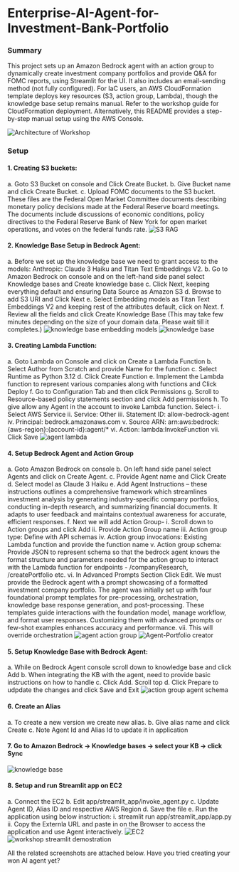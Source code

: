 # Enterprise-AI-Agent-for-Investment-Bank-Portfolio

### Summary
This project sets up an Amazon Bedrock agent with an action group to dynamically create investment company portfolios and provide Q&A for FOMC reports, using Streamlit for the UI. It also includes an email-sending method (not fully configured).
For IaC users, an AWS CloudFormation template deploys key resources (S3, action group, Lambda), though the knowledge base setup remains manual. Refer to the workshop guide for CloudFormation deployment.
Alternatively, this README provides a step-by-step manual setup using the AWS Console.

![Architecture of Workshop](https://github.com/user-attachments/assets/f2a5a082-eb23-4ce9-bace-39bb751e8caa)

### Setup 
#### 1.	Creating S3 buckets: 
  a.	Goto S3 Bucket on console and Click Create Bucket.
  b.	Give Bucket name and click Create Bucket.
  c.	Upload FOMC documents to the S3 bucket. These files are the Federal Open Market Committee documents describing monetary policy decisions made at the Federal Reserve board meetings. The documents include 
   discussions of economic conditions, policy directives to the Federal Reserve Bank of New York for open market operations, and votes on the federal funds rate.
![S3 RAG](https://github.com/user-attachments/assets/0c28d435-f3c3-4f28-90a8-a39c7c634773)

#### 2.	Knowledge Base Setup in Bedrock Agent: 
a.	Before we set up the knowledge base we need to grant access to the models: Anthropic: Claude 3 Haiku and Titan Text Embeddings V2. 
b.	Go to Amazon Bedrock on console and on the left-hand side panel select Knowledge bases and Create knowledge base 
c.	Click Next, keeping everything default and ensuring Data Source as Amazon S3
d.	Browse to add S3 URI and Click Next
e.	Select Embedding models as Titan Text Embeddings V2 and keeping rest of the attributes default, click on Next.
f.	Review all the fields and click Create Knowledge Base (This may take few minutes depending on the size of your domain data. Please wait till it completes.)
![knowledge base embedding models](https://github.com/user-attachments/assets/db6c3a50-9118-4fc9-82cf-d7cf0b619441)
![knowledge base](https://github.com/user-attachments/assets/36670a72-9112-4f51-bca3-031e0cb4c58c)

#### 3.	Creating Lambda Function:
a.	Goto Lambda on Console and click on Create a Lambda Function
b.	Select Author from Scratch and provide Name for the function
c.	Select Runtime as Python 3.12
d.	Click Create Function
e.	Implement the Lambda function to represent various companies along with functions and Click Deploy
f.	Go to Configuration Tab and then click Permissions 
g.	Scroll to Resource-based policy statements section and click Add permissions
h.	To give allow any Agent in the account to invoke Lambda function. Select-
    i.	 Select AWS Service
    ii.	 Service: Other
    iii. Statement ID: allow-bedrock-agent
    iv.	 Principal: bedrock.amazonaws.com
    v.	 Source ARN: arn:aws:bedrock:{aws-region}:{account-id}:agent/*
    vi.	 Action: lambda:InvokeFunction
    vii. Click Save
![agent lambda](https://github.com/user-attachments/assets/9e16ce35-1faa-45e9-bbf1-f364217c5043)

#### 4.	Setup Bedrock Agent and Action Group
a.	Goto Amazon Bedrock on console
b.	On left hand side panel select Agents and click on Create Agent.
c.	Provide Agent name and Click Create
d.	Select model as Claude 3 Haiku
e.	Add Agent Instructions – these instructions outlines a comprehensive framework which streamlines investment analysis by generating industry-specific company portfolios, conducting in-depth research, and 
    summarizing financial documents. It adapts to user feedback and maintains contextual awareness for accurate, efficient responses.
f.	Next we will add Action Group-
    i.	Scroll down to Action groups and click Add
    ii.	Provide Action Group name
    iii.	Action group type: Define with API schemas
    iv.	Action group invocations: Existing Lambda function and provide the function name
    v.	Action group schema: Provide JSON to represent schema so that the bedrock agent knows the format structure and parameters needed for the action group to interact with the Lambda function for endpoints - 
           /companyResearch, /createPortfolio etc.
    vi.	In Advanced Prompts Section Click Edit. We must provide the Bedrock agent with a prompt showcasing of a formatted investment company portfolio. The agent was initially set up with four foundational 
        prompt templates for pre-processing, orchestration, knowledge base response generation, and post-processing. These templates guide interactions with the foundation model, manage workflow, and format user 
        responses. Customizing them with advanced prompts or few-shot examples enhances accuracy and performance.
    vii.	This will override orchestration
    ![agent action group](https://github.com/user-attachments/assets/83b52ab5-a2a2-4a36-be8c-9bf75a824ccc)
    ![Agent-Portfolio creator](https://github.com/user-attachments/assets/9ba009f7-6298-4dbe-ad91-5ee02ec0120c)


#### 5.	Setup Knowledge Base with Bedrock Agent:
a.	While on Bedrock Agent console scroll down to knowledge base and click Add
b.	When integrating the KB with the agent,  need to provide basic instructions on how to handle
c.	Click Add. Scroll top
d.	Click Prepare to udpdate the changes and click Save and Exit
![action group agent schema](https://github.com/user-attachments/assets/2c6fdec1-f2e8-426f-97c9-ca00fbca65ec)

#### 6.	Create an Alias
a.	 To create a new version we create new alias. 
b.	Give alias name and click Create
c.	Note Agent Id and Alias Id to update it in application 

#### 7.	Go to Amazon Bedrock -> Knowledge bases -> select your KB -> click Sync
![knowledge base](https://github.com/user-attachments/assets/baf8585c-5a26-4de6-8d71-dbd723ab8e1a)

#### 8.	Setup and run Streamlit app on EC2
a.	Connect the EC2
b.	Edit app/streamlit_app/invoke_agent.py
c.	Update Agent ID, Alias ID and respective AWS Region
d.	Save the file
e.	Run the application using below instruction:
    i.	streamlit run app/streamlit_app/app.py
    ii.	Copy the Externla URL and paste in on the Browser to access the application and use Agent interactively.
![EC2](https://github.com/user-attachments/assets/f745a7a7-566d-48d4-bb64-19b12bbf86d7)
![workshop streamlit demostration](https://github.com/user-attachments/assets/428468d9-a1f9-4848-bad8-bfec2e85e79a)


All the related screenshots are attached below. Have you tried creating your won AI agent yet?
